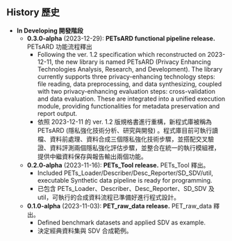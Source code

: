 ## History 歷史

- **In Developing 開發階段**
  - **0.3.0-alpha** (2023-12-29): **PETsARD functional pipeline release.** PETsARD 功能流程釋出
    - Following the ver. 1.2 specification which reconstructed on 2023-12-11, the new library is named PETsARD (Privacy Enhancing Technologies Analysis, Research, and Development). The library currently supports three privacy-enhancing technology steps: file reading, data preprocessing, and data synthesizing, coupled with two privacy-enhancing evaluation steps: cross-validation and data evaluation. These are integrated into a unified execution module, providing functionalities for metadata preservation and report output.
    - 依照 2023-12-11 的 ver. 1.2 版規格書進行重構，新程式庫被稱為 PETsARD (隱私強化技術分析、研究與開發) 。程式庫目前可執行讀檔、資料前處理、資料合成三個隱私強化技術步驟，並搭配交叉驗證、資料評測兩個隱私強化評估步驟，並整合在統一的執行模組裡，提供中繼資料保存與報告輸出兩個功能。
  - **0.2.0-alpha** (2023-11-16): **PETs_Tool release.** PETs_Tool 釋出。
    - Included PETs_Loader/Describer/Desc_Reporter/SD_SDV/util, executable Synthetic data pipeline is ready for programming.
    - 已包含 PETs_Loader、Describer、Desc_Reporter、SD_SDV 及 util，可執行的合成資料流程已準備好進行程式設計。
  - **0.1.0-alpha** (2023-11-03): **PET_raw_data release.** PET_raw_data 釋出。
    - Defined benchmark datasets and applied SDV as example.
    - 決定經典資料集與 SDV 合成範例。